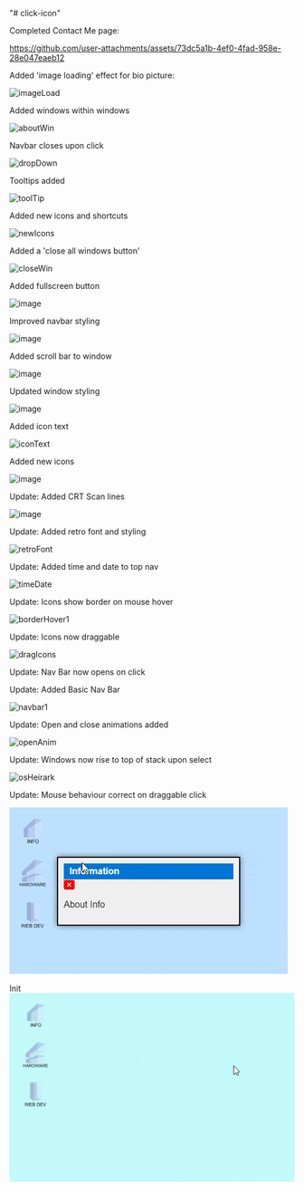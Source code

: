 "# click-icon"

Completed Contact Me page:

https://github.com/user-attachments/assets/73dc5a1b-4ef0-4fad-958e-28e047eaeb12

Added 'image loading' effect for bio picture:

![imageLoad](https://github.com/user-attachments/assets/2d475ed3-30a4-4c94-bfe0-6f2c7944f093)

Added windows within windows

![aboutWin](https://github.com/user-attachments/assets/2b1915e3-6a27-4286-8f3b-e44bceffe647)

Navbar closes upon click

![dropDown](https://github.com/user-attachments/assets/269ade67-18ac-48ab-9a51-ffc4fcefd112)

Tooltips added

![toolTip](https://github.com/user-attachments/assets/49414951-e4c1-49fb-a275-ef260e999daf)

Added new icons and shortcuts

![newIcons](https://github.com/user-attachments/assets/d6217140-5a1e-40c8-bcc7-252a6c03117c)

Added a 'close all windows button'

![closeWin](https://github.com/user-attachments/assets/74b8bc89-ca91-4382-a4de-6ab64b03684e)

Added fullscreen button

![image](https://github.com/user-attachments/assets/4e192edd-89a3-4712-912a-ba5f79679177)

Improved navbar styling

![image](https://github.com/user-attachments/assets/a051f620-6664-45ee-b531-8a5bb28ef1e0)

Added scroll bar to window

![image](https://github.com/user-attachments/assets/ca6f809e-33a4-4af0-bc4d-72e54434c179)

Updated window styling

![image](https://github.com/user-attachments/assets/16805f56-f5d1-45ef-84c7-23cf10e956b0)

Added icon text

![iconText](https://github.com/user-attachments/assets/d20c37eb-2500-4066-9288-9fd5023d5f86)

Added new  icons

![image](https://github.com/user-attachments/assets/c3b01a90-dac5-48a7-9ce7-4584a028a4fa)

Update: Added CRT Scan lines

![image](https://github.com/user-attachments/assets/b265cd85-2e5c-4a8b-9b81-b67e9c85285f)

Update:  Added retro font and styling

![retroFont](https://github.com/user-attachments/assets/33ba4e6f-8bf3-4dd0-beb1-192b7e05f73f)

Update: Added time and date to top nav

![timeDate](https://github.com/user-attachments/assets/8921f27d-2989-41fb-8379-689874b202df)

Update: Icons show border on mouse hover

![borderHover1](https://github.com/user-attachments/assets/d3a71d92-5ec8-46f2-9f32-e89a834f2bfb)

Update: Icons now draggable

![dragIcons](https://github.com/user-attachments/assets/ad25d24c-54df-4ad9-ac5d-e0b9ab63414f)

Update: Nav Bar now opens on click

Update: Added Basic Nav Bar

![navbar1](https://github.com/user-attachments/assets/ca65b4c4-5fa0-4941-aca9-48e521e00036)

Update: Open and close animations added

![openAnim](https://github.com/user-attachments/assets/0fc11e3c-83ab-4a70-8bff-18b2f40b0182)

Update: Windows now rise to top of stack upon select

![osHeirark](https://github.com/user-attachments/assets/987cd532-c4f1-4efa-9f94-4f96bdc276e3)

Update: Mouse behaviour correct on draggable click

![App Image2](os2.gif)

Init
![App Image](webOS.gif)



